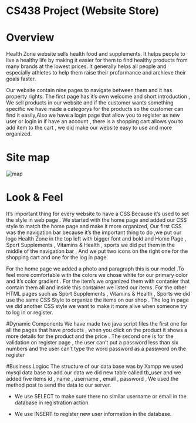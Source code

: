 # CS438 Project (Website Store)


# Overview
Health Zone website sells health food and supplements. It helps people to live a healthy life by making it easier for them to find healthy products from many brands at the lowest prices. It generally helps all people and especially athletes to help them  raise their proformance and archieve their goals faster.

Our website contain nine pages to navigate between them and it has property rights. The first page has it’s own welcome and short introduction , We sell products in our website and if the customer wants something specific we have made a categorys for the products so the customer can find it easily,Also we have a login page that allow you to register as new user or login in if have an account , there is a shopping cart allows you to add item to the cart , we did make our website easy to use and more organized.




# Site map
![map](https://user-images.githubusercontent.com/60845044/184505867-6b28caa1-2cde-49d8-93df-5cc96770c757.png)


# Look & Feel
It’s important thing for every website to have a CSS Because it’s used to set the style in web page . We started with the home page and added our CSS style to match the home page and make it more organized, Our first CSS was the navigation bar because it’s the important thing to do ,we put our logo Health Zone in the top left with bigger font and bold and  Home Page , Sport Supplements , Vitamins & Health , sports we did put them in the middle of the navigation bar , And we put two icons on the right one for the shopping cart and one for the log in page.

For the home page we added a photo and paragraph this is our model .To feel more comfortable with the colors we chose white for our primary color and it’s color gradient . For the item’s we organized them with contanier that contain them all and inside this container we listed our items. For the other HTML pages such as Sport Supplements , Vitamins & Health , Sports we did use the same CSS  Style to organize the items on our shop . The log in page we did another CSS style we want to make it more alive when someone try to log in or register.

#Dynamic Components 
We have made two java script files the first one for all the pages that have products , when you click on the product it shows a more details for the product and the price . The second one is for the validation on register page , the user can’t put a password less than six numbers and the user can’t type the word password as a password on the register

#Business Logioc
The structure of our data base was by Xampp we used mysql data base to add our data we did new table called tb_user and we added five items id , name , username , email , password , We used the method post to send the data to our server.

- We use SELECT to make sure there no similar username or email in the database in registration action.

- We use INSERT to register new user information in the database.

